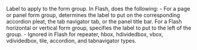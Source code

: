 Label to apply to the form group. In Flash, does the following:
            - For a page or panel form group, determines the label to
            put on the corresponding accordion pleat, the tab navigator tab,
            or the panel title bar. For a Flash horizontal or vertical form
            group, specifies the label to put to the left of the group.
            - Ignored in Flash for repeater, hbox, hdividedbox, vbox,
            vdividedbox, tile, accordion, and tabnavigator types.